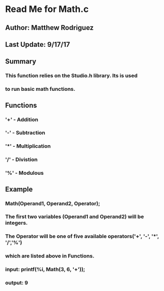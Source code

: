 # Read Me for Math.c
## Author: Matthew Rodriguez
## Last Update: 9/17/17

## Summary
### This function relies on the Studio.h library. Its is used
### to run basic math functions.
## Functions
### '+' - Addition
### '-' - Subtraction
### '*' - Multiplication
### '/' - Divistion
### '%' - Modulous
## Example
### Math(Operand1, Operand2, Operator);
### The first two variables (Operand1 and Operand2) will be integers.
### The Operator will be one of five available operators('+', '-', '*', '/','%')
### which are listed above in Functions.
### input: printf(%i, Math(3, 6, '+'));
### output: 9